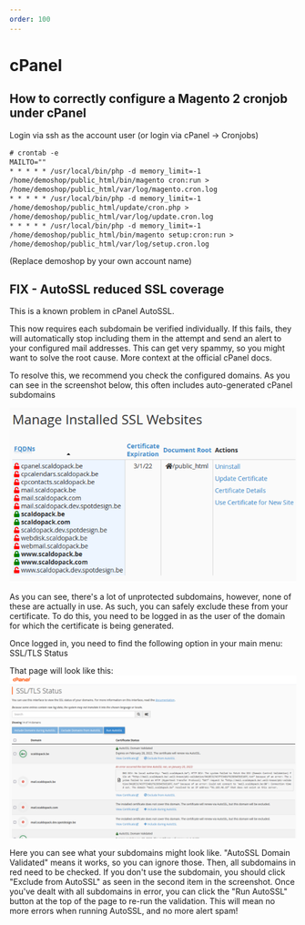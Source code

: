 ```yaml
---
order: 100
---
```


# cPanel

## How to correctly configure a Magento 2 cronjob under cPanel

Login via ssh as the account user (or login via cPanel -> Cronjobs)

```
# crontab -e
MAILTO=""
* * * * * /usr/local/bin/php -d memory_limit=-1 /home/demoshop/public_html/bin/magento cron:run > /home/demoshop/public_html/var/log/magento.cron.log
* * * * * /usr/local/bin/php -d memory_limit=-1 /home/demoshop/public_html/update/cron.php > /home/demoshop/public_html/var/log/update.cron.log
* * * * * /usr/local/bin/php -d memory_limit=-1 /home/demoshop/public_html/bin/magento setup:cron:run > /home/demoshop/public_html/var/log/setup.cron.log
```
(Replace demoshop by your own account name)

## FIX - AutoSSL reduced SSL coverage

This is a known problem in cPanel AutoSSL.
 
This now requires each subdomain be verified individually. If this fails, they will automatically stop including them in the attempt and send an alert to your configured mail addresses. This can get very spammy, so you might want to solve the root cause. More context at the official cPanel docs. 

To resolve this, we recommend you check the configured domains. As you can see in the screenshot below, this often includes auto-generated cPanel subdomains

![AutoSSL issue](../img/turbostackapp/control_panels/kb-cpanel-autossl-issue1.png)

As you can see, there's a lot of unprotected subdomains, however, none of these are actually in use. As such, you can safely exclude these from your certificate.
To do this, you need to be logged in as the user of the domain for which the certificate is being generated.

Once logged in, you need to find the following option in your main menu: SSL/TLS Status 

That page will look like this:
![AutoSSL issue2](../img/turbostackapp/control_panels/kb-cpanel-autossl-issue2.png)

Here you can see what your subdomains might look like. "AutoSSL Domain Validated" means it works, so you can ignore those. Then, all subdomains in red need to be checked. If you don't use the subdomain, you should click "Exclude from AutoSSL" as seen in the second item in the screenshot. 
Once you've dealt with all subdomains in error, you can click the "Run AutoSSL" button at the top of the page to re-run the validation. This will mean no more errors when running AutoSSL, and no more alert spam!
